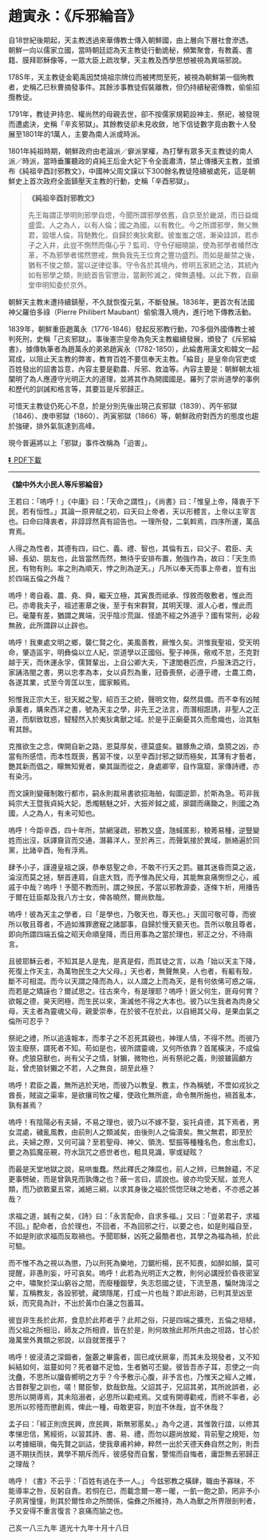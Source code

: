 # 趙寅永：《斥邪綸音》

自18世紀後期起，天主教透過來華傳教士傳入朝鮮國，由上層向下層社會滲透。朝鮮一向以儒家立國，當時朝廷認為天主教徒行動詭秘，頻繁聚會，有教義、書籍、膜拜耶穌像等，一眾大臣上疏攻擊，天主教及西學思想被視為異端邪說。

1785年，天主教徒金範禹因焚燒祖宗牌位而被拷問至死，被視為朝鮮第一個殉教者，史稱乙巳秋曹摘發事件。其餘涉事教徒假裝離教，但仍持續秘密傳教，偷偷招攬教徒。

1791年，教徒尹持忠、權尚然的母親去世，卻不按儒家規範設神主、祭祀，被發現而遭處決，史稱「辛亥邪獄」。其餘教徒卻未見收斂，地下信徒數字竟由數十人發展至1801年的1萬人，主要為南人派或時派。

1801年純祖時期，朝鮮政府由老論派／僻派掌權，為打擊有眾多天主教徒的南人派／時派，當時垂簾聽政的貞純王后金大妃下令全面肅清，禁止傳播天主教，並頒布《純祖辛酉討邪教文》，中國神父周文謨以下300餘名教徒陸續被處死，這是朝鮮史上首次政府全面鎮壓天主教的行動，史稱「辛酉邪獄」。

> **《純祖辛酉討邪教文》**
> 
> 先王每謂正學明則邪學自熄，今聞所謂邪學依舊，自京至於畿湖，而日益熾盛雲。人之為人，以有人倫；國之為國，以有教化。今之所謂邪學，無父無君，毀壞人倫，背馳教化，自歸於夷狄禽獸。彼蚩蚩之氓，漸染詿誤，若赤子之入井，此豈不惻然而傷心乎？監司、守令仔細曉諭，使為邪學者幡然改革，不為邪學者惕然懲戒，無負我先王位育之豐功盛烈。而如是嚴禁之後，猶有不悛之類，當以逆律從事。守令各於其境內，修明五家統之法，其統內如有邪學之類，則統首告官懲治，當劓殄滅之，俾無遺種。以此下教，自廟堂申明知委於京外。

朝鮮天主教未遭持續鎮壓，不久就恢復元氣，不斷發展。1836年，更首次有法國神父羅伯多祿（Pierre Philibert Maubant）偷偷潛入境內，進行地下傳教活動。

1839年，朝鮮重臣趙萬永（1776-1846）發起反邪教行動，70多個外國傳教士被判死刑，史稱「己亥邪獄」。事後憲宗皇帝為免天主教繼續發展，頒發了《斥邪綸書》，據傳執筆者為趙萬永的弟弟趙寅永（1782-1850），此綸書用漢文和韓文一起寫成，以阻止天主教的弊害，教育百姓不要信奉天主教。「綸音」是皇帝向官吏或百姓發出的詔書旨意，內容主要是勸農、斥邪、救洫等。內容主要是：朝鮮朝太祖闡明了為人應遵守光明正大的道理，並將其作為開國國是。羅列了崇尚道學的事例和歷代的訓誡和格言等，其要旨是斥邪歸正。

可惜天主教徒仍死心不息，於是分別先後出現己亥邪獄（1839）、丙午邪獄（1846）、庚申邪獄（1860）、丙寅邪獄（1866）等，朝鮮政府對西方的態度也趨於強硬，排外氣氛達到高峰。

現今普遍將以上「邪獄」事件改稱為「迫害」。

[:arrow_double_down: PDF下載](斥邪綸音.pdf)

***

**《諭中外大小民人等斥邪綸音》**

王若曰：「嗚呼！」《中庸》曰：「天命之謂性」，《尚書》曰：「惟皇上帝，降衷于下民，若有恒性。」其論一原畀賦之初，曰天曰上帝者，天以形體言，上帝以主宰言也。曰命曰降衷者，非諄諄然真有詔告也。一理所發，二氣斡焉，四序所運，萬品育焉。

人得之為性者，其德有四，曰仁、義、禮、智也，其倫有五，曰父子、君臣、夫婦、長幼、朋友也，此皆當然而然，無待乎安排布置，勉強作為，故曰：「天生烝民，有物有則。率之則為順天，悖之則為逆天。」凡所以奉天而事上帝者，豈有出於四端五倫之外哉？

嗚呼！粵自羲、農、堯、舜，繼天立極，其寅畏而祗承、惇敘而敬敷者，惟此而已。亦粵我夫子，祖述憲章之後，至于有宋群賢，其明天理、淑人心者，惟此而已。毫釐有差，猶謂之異端，況乎陰沴荒誕、怪詭不經之外道乎？國有常刑，必殺無赦，此所謂辟以止辟也。

嗚呼！我東處文明之鄉，襲仁賢之化，美風善教，厥惟久矣。洪惟我聖祖，受天明命，肇造區宇，明彝倫以立人紀，崇道學以正國俗。聖子神孫，儆戒不怠，丕克對越于天，而休運永孚，儒賢輩出，上自公卿大夫，下逮閭巷匹庶，戶服洙泗之行，家誦洛閩之書，男以忠孝為本，女以貞烈為重，冠昏喪祭，必遵乎禮，士農工商，各遂其業，式至今胥匡以生，國家賴焉。

矧惟我正宗大王，挺天縱之聖，紹百王之統，聲明文物，粲然具備。而不幸有凶賊承薰者，購來西洋之書，號為天主之學，非先王之法言，而潛相誑誘，非聖人之正道，而馴致耽惑，駸駸然入於夷狄禽獸之域。於是乎正廟憂其久而愈熾也，治其魁宥其餘。

克推欲生之念，俾開自新之路，恩莫厚矣，德莫盛矣。雖豚魚之頑，梟獍之凶，亦當有所感悟，而本性既喪，舊習不悛，以至辛酉討邪之獄而極矣，其薄有才藝者，艷其新而倡之，矇無知覺者，樂其誕而從之，身處卿宰，自作窩窟，家傳詩禮，亦有染污。

而文謨則變薙制敢行都市，嗣永則裁帛書欲招海舶，匈圖逆節，於斯為急。苟非我純宗大王暨我貞純大妃，悉燭魑魅之奸，大振斧鉞之威，廓闢而痛鋤之，則國之為國，人之為人，有未可知也。

嗚呼！今距辛酉，四十年所，禁網寖疏，邪教又盛，虺蜮匿影，稂莠易種，逆豎變姓而出沒，妖譯齎貨而交通，潛募洋人，至於再三，而聲氣接於異域，脈絡遍於同黨，比諸辛酉，殆有浮焉。

肆予小子，謹遵皇祖之謨，恭奉慈聖之命，不敢不行天之罰。雖其迷昏而莫之返，淪沒而莫之拯，駢首連肩，自底大戮，而予惟為民父母，其能無哀痛惻怛之心，戚戚于中哉？嗚呼！予聞不教而刑，謂之殃民，予當以邪教源委，逐條卞析，用播告于爾在廷臣鄰及我八方士女，俾各曉然，爾尚欽哉。

嗚呼！彼為天主之學者，曰「是學也，乃敬天也，尊天也。」天固可敬可尊，而彼所以敬且尊者，不過如滌罪邀寵之諸鄙事，自歸於慢天褻天也。吾所以敬且尊者，即向所謂四端五倫之昭天命順皇降，而日用事為之當於理也，邪正之分，不待兩言。

且彼耶穌云者，不知其是人是鬼，是真是假，而其徒之言，以為「始以天主下降，死復上作天主，為萬物民生之大父母。」天也者，無聲無臭，人也者，有軀有殼，斷不可相混。而今以天謂之降而為人，以人謂之上而為天，是有何依俙可惑之端，而若是之矯誣也？爾試思之。往古來今，有是理耶？嗚呼！匪父何生，匪母何育？欲報之德，昊天罔極，而生民以來，澌滅他不得之大本也。彼乃以生我者為肉身父母，天主者為靈魂父母，親愛崇奉，在於彼不在於此，以自絕其父母，是果血氣之倫所可忍乎？

祭祀之禮，所以追遠報本，而孝子之不忍死其親也，神理人情，不得不然。而彼乃毀主廢祭，謂死者不知。苟如是也，彼所謂靈魂，又何所依靠？首尾橫決，不成倫脊。虎狼惡獸也，尚有父子之情，豺獺，微物也，尚有祭祀之義，則彼雖圓顱方趾，曾虎狼豺獺之不若，人之無良，胡至此極？

嗚呼！君臣之義，無所逃於天地，而彼乃以教皇、教主，作為稱號，不啻如戎狄之酋長，賊盜之渠率，是欲攘司牧之權，使政化無所底，命令無所施也，禍首亂本，孰有甚焉？

嗚呼！有陰陽必有夫婦，不易之理也，彼乃以不嫁不娶，妄托貞德，其下焉者，男女混處，穢亂風教，由前則人之類滅矣，由後則人之倫瀆矣。無父無君，即至於此，夫婦之際，又何可論？至若聖母、神父、領洗、堅振等種種名色，愈出愈幻，要之為狐魔巫覡，符水詛咒之惑世者也，粗具見識，寧或疑眩？

而最是天堂地獄之說，易哄蚩蠢。然此釋氏之陳腐也，前人之辨，已無餘蘊，不足更事劈破，而是曾孰見而孰傳之也？蔽一言曰，謊說也。彼亦均受天賦，並充人類，而乃欲斁棄五常，滅絕三綱，以求其身後之福於慌惚茫昧之地者，不亦惑之甚哉？

求福之道，誠有之矣，《詩》曰：「永言配命，自求多福。」又曰：「豈弟君子，求福不回。」配命者，合於理也，不回者，不為回邪之行，以要之也，如是則福自至，不如是則欲求福而反取禍也。予聞耶穌，凶死之最酷者也，其學之為福為禍，於此可驗。

而不惟不為之視以為懲，乃以刑死為樂地，刀鋸桁楊，民不知畏，如醉如顛，莫可提醒，非愚則妄，吁可哀矣。嗚呼！此若為光明正大之教，則何必講授於昏夜密室之中，嘯聚於深山窮谷之間，而廢種錮孽，失志怨國之徒，下流至愚，騙財誨淫之輩，互稱教友，各設邪號，藏頭隱尾，打成一片也哉？即此形跡，已判其至凶至妖，而究竟為計，不出於黃巾白蓮之包蓄耳。

彼豈非生長於此邦，食息於此邦者乎？此邦之俗，只是四端之擴充，五倫之培植，而父祖之所相沿，師友之所相資，皆在於是，則何故捨此邦所共由之坦路，甘心於幾萬里外異類之邪說，以自就罟擭乎？

嗚呼！彼浸漬之深錮者，盤覈之畢露者，固已咸伏厥辜，而其未及現發者，又不知糾結如何，滋蔓如何？死者雖不足恤，生者猶可丕變。彼皆吾赤子耳，忍使之一向沈蠱，不思所以牖昏嚮明之方乎？今予敷示心腹，非予言也，乃惟天之經人之維，古昔群聖之訓也，嗟！爾臣黎，欽哉欽哉。父詔其子，兄詔其弟，其所訛誤者，必思所以開導焉，其未陷溺者，必思所以勸戒焉。又或有開導勸戒，而終不率者，必思所以殄殪而懲創焉，俾此一種，毋敢更容，則豈不休哉，豈不休哉？

孟子曰：「經正則庶民興，庶民興，斯無邪慝矣。」為今之道，其惟敦行誼，以修其孝悌忠信，篤經術，以習其詩、書、易、禮，而勿以趨尚放縱，背前聖之規矩，勿以考據細瑣，侮先賢之訓詁，使我章甫衿紳，粹然一出於天德天彝自然之則，則吾道不期扶而扶，異學不期斥而斥，彼感發而自奮，警惕而自悔者，庸詎無去邪歸正之理哉？

嗚呼！《書》不云乎：「百姓有過在予一人。」 今玆邪教之橫肆，職由予寡昧，不能導率之咎，反躬自責。若恫在已，而載念爾一寒一暖，一飢一飽之節，罔非予小子夙宵憧憧，則其於爾性命之所關係，倫彝之所維持，為人為獸之所界限剖判者，予又安得不重言復言？哀痛而諭之也。

己亥一八三九年 道光十九年十月十八日
